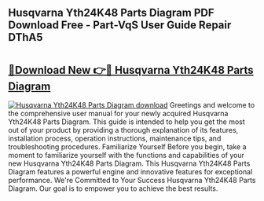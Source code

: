 ## Husqvarna Yth24K48 Parts Diagram PDF Download Free - Part-VqS User Guide Repair DThA5

# <h2><a href="http://dfsk031.blite.top/?on=Husqvarna+Yth24K48+Parts+Diagram">🔗Download New 👉🔴 Husqvarna Yth24K48 Parts Diagram</a></h2>

[![Husqvarna Yth24K48 Parts Diagram download](https://i.imgur.com/lujVjoI.png)](http://dfsk031.blite.top/?on=Husqvarna+Yth24K48+Parts+Diagram)
Greetings and welcome to the comprehensive user manual for your newly acquired Husqvarna Yth24K48 Parts Diagram. This guide is intended to help you get the most out of your product by providing a thorough explanation of its features, installation process, operation instructions, maintenance tips, and troubleshooting procedures. Familiarize Yourself Before you begin, take a moment to familiarize yourself with the functions and capabilities of your new Husqvarna Yth24K48 Parts Diagram. This Husqvarna Yth24K48 Parts Diagram features a powerful engine and innovative features for exceptional performance. We're Committed to Your Success Husqvarna Yth24K48 Parts Diagram. Our goal is to empower you to achieve the best results.
